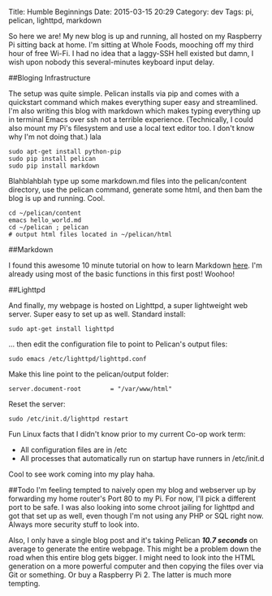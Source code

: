 Title: Humble Beginnings
Date: 2015-03-15 20:29
Category: dev
Tags: pi, pelican, lighttpd, markdown

So here we are! My new blog is up and running, all hosted on my Raspberry Pi sitting back at home. I'm sitting at Whole Foods, mooching off my third hour of free Wi-Fi. I had no idea that a laggy-SSH hell existed but damn, I wish upon nobody this several-minutes keyboard input delay.

##Bloging Infrastructure

The setup was quite simple. Pelican installs via pip and comes with a quickstart command which makes everything super easy and streamlined. I'm also writing this blog with markdown which makes typing everything up in terminal Emacs over ssh not a terrible experience. (Technically, I could also mount my Pi's filesystem and use a local text editor too. I don't know why I'm not doing that.) lala

```
sudo apt-get install python-pip  
sudo pip install pelican  
sudo pip install markdown  
```

Blahblahblah type up some markdown.md files into the pelican/content directory, use the pelican command, generate some html, and then bam the blog is up and running. Cool.

```
cd ~/pelican/content
emacs hello_world.md  
cd ~/pelican ; pelican  
# output html files located in ~/pelican/html
```

##Markdown

I found this awesome 10 minute tutorial on how to learn Markdown [here](http://markdowntutorial.com/). I'm already using most of the basic functions in this first post! Woohoo!

##Lighttpd

And finally, my webpage is hosted on Lighttpd, a super lightweight web server. Super easy to set up as well. Standard install:

```
sudo apt-get install lighttpd
```

... then edit the configuration file to point to Pelican's output files:

```
sudo emacs /etc/lighttpd/lighttpd.conf
```

Make this line point to the pelican/output folder:
```
server.document-root        = "/var/www/html"
```

Reset the server:
```
sudo /etc/init.d/lighttpd restart
```

Fun Linux facts that I didn't know prior to my current Co-op work term:

* All configuration files are in /etc
* All processes that automatically run on startup have runners in /etc/init.d

Cool to see work coming into my play haha.

##Todo
I'm feeling tempted to naively open my blog and webserver up by forwarding my home router's Port 80 to my Pi. For now, I'll pick a different port to be safe. I was also looking into some chroot jailing for lighttpd and got that set up as well, even though I'm not using any PHP or SQL right now. Always more security stuff to look into.

Also, I only have a single blog post and it's taking Pelican **_10.7 seconds_** on average to generate the entire webpage. This might be a problem down the road when this entire blog gets bigger. I might need to look into the HTML generation on a more powerful computer and then copying the files over via Git or something. Or buy a Raspberry Pi 2. The latter is much more tempting.